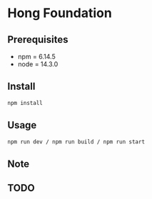 # Hong Foundation #

## Prerequisites ##

- npm = 6.14.5
- node = 14.3.0

## Install ##

```sh
npm install
```

## Usage ##

```sh
npm run dev / npm run build / npm run start
```

## Note ##

## TODO ##
